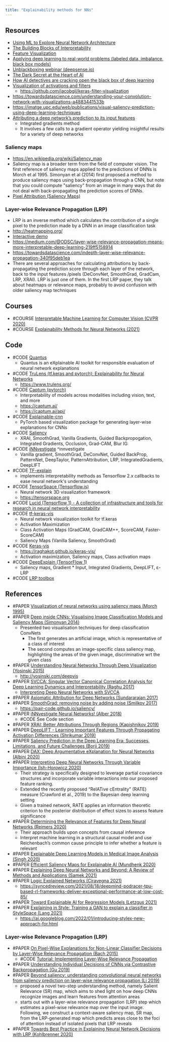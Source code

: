 ```yaml
---
title: "Explainability methods for NNs"
---
```


## Resources 
- [Using ML to Explore Neural Network Architecture](https://research.googleblog.com/2017/05/using-machine-learning-to-explore.html)
- [The Building Blocks of Interpretability](https://distill.pub/2018/building-blocks/)
- [Feature Visualization](https://distill.pub/2017/feature-visualization/)
- [Applying deep learning to real-world problems (labeled data, imbalance, black box models)](https://medium.com/merantix/applying-deep-learning-to-real-world-problems-ba2d86ac5837)
- [Unblackboxing webinar (deepsense.io)](https://github.com/deepsense-io/unblackboxing_webinar)
- [The Dark Secret at the Heart of AI](https://www.technologyreview.com/s/604087/the-dark-secret-at-the-heart-of-ai/amp/)
- [How AI detectives are cracking open the black box of deep learning](http://www.sciencemag.org/news/2017/07/how-ai-detectives-are-cracking-open-black-box-deep-learning)
- [Visualization of activations and filters](https://blog.keras.io/how-convolutional-neural-networks-see-the-world.html) 
	- https://github.com/jacobgil/keras-filter-visualization
- https://towardsdatascience.com/understanding-your-convolution-network-with-visualizations-a4883441533b
- https://imatge.upc.edu/web/publications/visual-saliency-prediction-using-deep-learning-techniques
- [Attributing a deep network’s prediction to its input features](http://www.unofficialgoogledatascience.com/2017/03/attributing-deep-networks-prediction-to.html)
	- Integrated gradients method
	- It involves a few calls to a gradient operator yielding insightful results for a variety of deep networks

### Saliency maps
- https://en.wikipedia.org/wiki/Saliency_map
- Saliency map is a broader term from the field of computer vision. The first reference of saliency maps applied to the predictions of DNNs is Morch et al 1995. Simonyan et al (2014) first proposed a method to produce saliency maps using back-propagation through a CNN, but note that you could compute "saliency" from an image in many ways that do not deal with back-propagating the prediction scores of DNNs. 
- [Pixel Attribution (Saliency Maps)](https://christophm.github.io/interpretable-ml-book/pixel-attribution.html)

### Layer-wise Relevance Propagation (LRP)
- LRP is an inverse method which calculates the contribution of a single pixel to the prediction made by a DNN in an image classification task
- http://heatmapping.org/
- [Interactive demo](https://lrpserver.hhi.fraunhofer.de/image-classification)
- https://medium.com/@ODSC/layer-wise-relevance-propagation-means-more-interpretable-deep-learning-219ff5158914
- https://towardsdatascience.com/indepth-layer-wise-relevance-propagation-340f95deb1ea
- There are several approaches for calculating attributions by back-propagating the prediction score through each layer of the network, back to the input features /pixels (DeConvNet, SmoothGrad, GradCam, LRP, XRAI). LRP is just one of them. In the first LRP paper, they talk about heatmaps or relevance maps, probably to avoid confusion with older saliency map techniques


## Courses
- #COURSE [Interpretable Machine Learning for Computer Vision (CVPR 2020)](https://interpretablevision.github.io/index_cvpr2020.html)
- #COURSE [Explainability Methods for Neural Networks (2021)](https://sites.google.com/view/emnn-ws-2020/home)


## Code
- #CODE [Quantus](https://github.com/understandable-machine-intelligence-lab/Quantus)
	- Quantus is an eXplainable AI toolkit for responsible evaluation of neural network explanations
- #CODE [TruLens (tf.keras and pytorch): Explainability for Neural Networks](https://github.com/truera/trulens)
	- https://www.trulens.org/
- #CODE [Captum (pytorch)](https://github.com/pytorch/captum)
	- Interpretability of models across modalities including vision, text, and more
	- https://captum.ai/
	- https://captum.ai/api/
- #CODE [Explainable-cnn](https://github.com/ashutosh1919/explainable-cnn)
	- PyTorch based visualization package for generating layer-wise explanations for CNNs
- #CODE [Saliency](https://github.com/PAIR-code/saliency)
	- XRAI, SmoothGrad, Vanilla Gradients, Guided Backpropogation, Integrated Gradients, Occlusion, Grad-CAM, Blur IG
- #CODE [iNNvestigate](https://github.com/albermax/innvestigate) ^innvestigate
	- Vanilla gradient, SmoothGrad, DeConvNet, Guided BackProp, PatternNet, DeepTaylor, PatternAttribution, LRP, IntegratedGradients, DeepLIFT
- #CODE [TF-explain](https://github.com/sicara/tf-explain)
	- implements interpretability methods as Tensorflow 2.x callbacks to ease neural network's understanding
- #CODE [TensorSpace (Tensorflow.js)](https://github.com/tensorspace-team/tensorspace)
	- Neural network 3D visualization framework
	- https://tensorspace.org
- #CODE [Lucid (Tensorflow 1) - A collection of infrastructure and tools for research in neural network interpretability](https://github.com/tensorflow/lucid)
- #CODE [tf-keras-vis](https://github.com/keisen/tf-keras-vis)
	- Neural network visualization toolkit for tf.keras
	- Activation Maximization
	- Class Activation Maps (GradCAM, GradCAM++, ScoreCAM, Faster-ScoreCAM)
	- Saliency Maps (Vanilla Saliency, SmoothGrad)
- #CODE [Keras-vis](https://github.com/raghakot/keras-vis)
	- https://raghakot.github.io/keras-vis/
	- Activation maximization, Saliency maps, Class activation maps
- #CODE [DeepExplain (TensorFlow 1)](https://github.com/marcoancona/DeepExplain)
	- Saliency maps, Gradient * Input, Integrated Gradients, DeepLIFT, ε-LRP
- #CODE [LRP toolbox](https://github.com/sebastian-lapuschkin/lrp_toolbox)

## References
- #PAPER [Visualization of neural networks using saliency maps (Morch 1995)](https://www.researchgate.net/publication/3623243_Visualization_of_neural_networks_using_saliency_maps)
- #PAPER [Deep inside CNNs: Visualising Image Classification Models and Saliency Maps (Simonyan 2014)](https://arxiv.org/abs/1312.6034)
	- Presented two visualisation techniques for deep classification ConvNets
		- The first generates an artificial image, which is representative of a class of interest
		- The second computes an image-specific class saliency map, highlighting the areas of the given image, discriminative wrt the given class
- #PAPER [Understanding Neural Networks Through Deep Visualization (Yosinski 2015)](https://arxiv.org/abs/1506.06579)
	- http://yosinski.com/deepvis
- #PAPER [SVCCA: Singular Vector Canonical Correlation Analysis for Deep Learning Dynamics and Interpretability (Raghu 2017)](https://arxiv.org/abs/1706.05806)
	- [Interpreting Deep Neural Networks with SVCCA](https://ai.googleblog.com/2017/11/interpreting-deep-neural-networks-with.html)
- #PAPER [Axiomatic Attribution for Deep Networks (Sundararajan 2017)](https://arxiv.org/abs/1703.01365)
- #PAPER [SmoothGrad: removing noise by adding noise (Smilkov 2017)](https://arxiv.org/abs/1706.03825)
	- https://pair-code.github.io/saliency/
- #PAPER [iNNvestigate Neural Networks! (Alber 2018)](http://arxiv.org/abs/1808.04260)
	- #CODE See Code section
- #PAPER [XRAI: Better Attributions Through Regions (Kapishnikov 2019)](https://arxiv.org/abs/1906.02825)
- #PAPER [DeepLIFT - Learning Important Features Through Propagating Activation Differences (Shrikumar 2019)](https://arxiv.org/abs/1704.02685)
 - #PAPER [Saliency Prediction in the Deep Learning Era: Successes, Limitations, and Future Challenges (Borji 2019)](https://arxiv.org/abs/1810.03716)
- #PAPER [DAX: Deep Argumentative eXplanation for Neural Networks (Albini 2020)](https://arxiv.org/abs/2012.05766)
- #PAPER [Interpreting Deep Neural Networks Through Variable Importance (Ish-Horowicz 2020)](https://arxiv.org/abs/1901.09839)
	- Their strategy is specifically designed to leverage partial covariance structures and incorporate variable interactions into our proposed feature ranking.  
	- Extended the recently proposed “RelATive cEntrality” (RATE) measure (Crawford et al., 2019) to the Bayesian deep learning setting
	- Given a trained network, RATE applies an information theoretic criterion to the posterior distribution of effect sizes to assess feature significance
- #PAPER [Determining the Relevance of Features for Deep Neural Networks (Reimers 2020)](https://link.springer.com/chapter/10.1007%2F978-3-030-58574-7_20)
	- Their approach builds upon concepts from causal inference
	- Interpret machine learning in a structural causal model and use Reichenbach’s common cause principle to infer whether a feature is relevant
- #PAPER [Explainable Deep Learning Models in Medical Image Analysis (Singh 2020)](https://arxiv.org/abs/2005.13799)
- #PAPER [Efficient Saliency Maps for Explainable AI (Mundhenk 2020)](https://arxiv.org/abs/1911.11293)
- #PAPER [Explaining Deep Neural Networks and Beyond: A Review of Methods and Applications (Samek 2021)](https://ieeexplore.ieee.org/document/9369420)
- #PAPER [Logic Explained Networks (Ciravegna 2021)](https://arxiv.org/abs/2108.05149)
	- https://syncedreview.com/2021/08/18/deepmind-podracer-tpu-based-rl-frameworks-deliver-exceptional-performance-at-low-cost-85/
- #PAPER [Toward Explainable AI for Regression Models (Letzgus 2021)](https://arxiv.org/abs/2112.11407)
- #PAPER [Explaining in Style: Training a GAN to explain a classifier in StyleSpace (Lang 2021)](https://explaining-in-style.github.io/)
	- https://ai.googleblog.com/2022/01/introducing-stylex-new-approach-for.html

 
### Layer-wise Relevance Propagation (LRP)
- #PAPER [On Pixel-Wise Explanations for Non-Linear Classifier Decisions by Layer-Wise Relevance Propagation (Bach 2015)](https://journals.plos.org/plosone/article?id=10.1371/journal.pone.0130140)
	- #CODE [Tutorial: Implementing Layer-Wise Relevance Propagation](https://git.tu-berlin.de/gmontavon/lrp-tutorial)
- #PAPER [Understanding Individual Decisions of CNNs via Contrastive Backpropagation (Gu 2019)](https://arxiv.org/abs/1812.02100)
- #PAPER [Beyond saliency: understanding convolutional neural networks from saliency prediction on layer-wise relevance propagation (Li 2019)](https://arxiv.org/abs/1712.08268)
	- proposed a novel two-step understanding method, namely Salient Relevance (SR) map, which aims to shed light on how deep CNNs recognize images and learn features from attention areas
	- starts out with a layer-wise relevance propagation (LRP) step which estimates a pixel-wise relevance map over the input image. Following, we construct a context-aware saliency map, SR map, from the LRP-generated map which predicts areas close to the foci of attention instead of isolated pixels that LRP reveals
- #PAPER [Towards Best Practice in Explaining Neural Network Decisions with LRP (Kohlbrenner 2020)](https://arxiv.org/abs/1910.09840)
